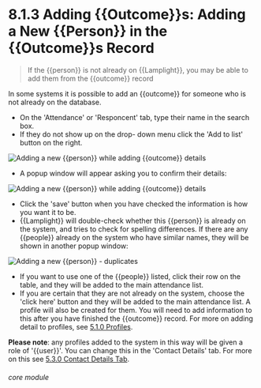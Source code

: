 # 8.1.3    Adding {{Outcome}}s: Adding a New {{Person}} in the {{Outcome}}s Record

> If the {{person}} is not already on {{Lamplight}}, you may be able to add them from the {{outcome}} record



In some systems it is possible to add an {{outcome}} for someone who is not already on the database. 

- On the 'Attendance' or 'Responcent' tab, type their name in the search box.
- If they do not show up on the drop- down menu click the 'Add to list' button on the right.

![Adding a new {{person}} while adding {{outcome}} details](8.1.3a.png)

- A popup window will appear asking you to confirm their details:

![Adding a new {{person}} while adding {{outcome}} details](77a.png)

- Click the 'save' button when you have checked the information is how you want it to be.
- {{Lamplight}} will double-check whether this {{person}} is already on the system, and tries to check for spelling differences. If there are any {{people}} already on the system who have similar names, they will be shown in another popup window:

![Adding a new {{person}} - duplicates](5.2.1a.png)

- If you want to use one of the {{people}} listed, click their row on the table, and they will be added to the main attendance list. 
- If you are certain that they are not already on the system, choose the 'click here' button and they will be added to the main attendance list. A profile will also be created for them. You will need to add information to this after you have finished the {{outcome}} record. For more on adding detail to profiles, see [5.1.0 Profiles](/help/index/p/5.1.0).

**Please note**: any profiles added to the system in this way will be given a role of '{{user}}'. You can change this in the 'Contact Details' tab. For more on this see [5.3.0 Contact Details Tab](/help/index/p/5.3.0).


###### core module

